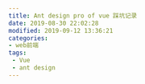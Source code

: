 ```yaml
---
title: Ant design pro of vue 踩坑记录
date: 2019-08-30 22:02:28
modified: 2019-09-12 13:36:21
categories: 
- web前端
tags:
 - Vue
 - ant design
---
```


